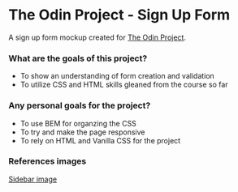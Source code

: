 # The Odin Project - Sign Up Form
A sign up form mockup created for [The Odin Project](http://theodinproject.com).

### What are the goals of this project?
- To show an understanding of form creation and validation
- To utilize CSS and HTML skills gleaned from the course so far

### Any personal goals for the project?
- To use BEM for organzing the CSS
- To try and make the page responsive
- To rely on HTML and Vanilla CSS for the project

### References images
[Sidebar image](https://unsplash.com/photos/OQlPahHa7Bc)